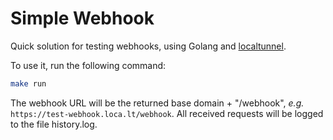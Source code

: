# Simple Webhook
Quick solution for testing webhooks, using Golang and [localtunnel](https://github.com/localtunnel/localtunnel).

To use it, run the following command:
```sh
make run
```
The webhook URL will be the returned base domain + "/webhook", *e.g.* `https://test-webhook.loca.lt/webhook`. All received requests will 
be logged to the file history.log.